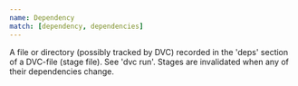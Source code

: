 ```yaml
---
name: Dependency
match: [dependency, dependencies]
---
```


A file or directory (possibly tracked by DVC) recorded in the 'deps' section of
a DVC-file (stage file). See 'dvc run'. Stages are invalidated when any of their
dependencies change.
